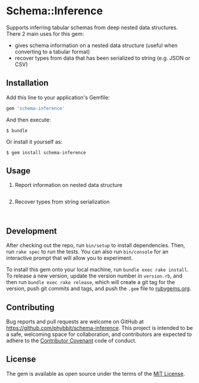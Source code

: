 # Schema::Inference

Supports inferring tabular schemas from deep nested data structures.
There 2 main uses for this gem:
- gives schema information on a nested data structure (useful when converting to a tabular format)
- recover types from data that has been serialized to string (e.g. JSON or CSV)

## Installation

Add this line to your application's Gemfile:

```ruby
gem 'schema-inference'
```

And then execute:

    $ bundle

Or install it yourself as:

    $ gem install schema-inference

## Usage

1. Report information on nested data structure

```

```

2. Recover types from string serialization

```


```

## Development

After checking out the repo, run `bin/setup` to install dependencies. Then, run `rake spec` to run the tests. You can also run `bin/console` for an interactive prompt that will allow you to experiment.

To install this gem onto your local machine, run `bundle exec rake install`. To release a new version, update the version number in `version.rb`, and then run `bundle exec rake release`, which will create a git tag for the version, push git commits and tags, and push the `.gem` file to [rubygems.org](https://rubygems.org).

## Contributing

Bug reports and pull requests are welcome on GitHub at https://github.com/phybbit/schema-inference. This project is intended to be a safe, welcoming space for collaboration, and contributors are expected to adhere to the [Contributor Covenant](http://contributor-covenant.org) code of conduct.


## License

The gem is available as open source under the terms of the [MIT License](http://opensource.org/licenses/MIT).
